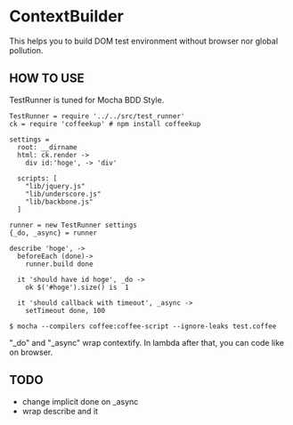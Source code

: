 # ContextBuilder

This helps you to build DOM test environment without browser nor global pollution.


## HOW TO USE

TestRunner is tuned for Mocha BDD Style.

```
TestRunner = require '../../src/test_runner'
ck = require 'coffeekup' # npm install coffeekup

settings =
  root: __dirname
  html: ck.render ->
    div id:'hoge', -> 'div'

  scripts: [
    "lib/jquery.js"
    "lib/underscore.js"
    "lib/backbone.js"
  ]

runner = new TestRunner settings
{_do, _async} = runner

describe 'hoge', ->
  beforeEach (done)->
    runner.build done

  it 'should have id hoge', _do ->
    ok $('#hoge').size() is  1

  it 'should callback with timeout', _async ->
    setTimeout done, 100

```

```
$ mocha --compilers coffee:coffee-script --ignore-leaks test.coffee
```


"_do" and "_async" wrap contextify. In lambda after that, you can code like on browser.


## TODO

- change implicit done on _async
- wrap describe and it
